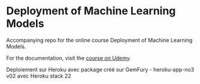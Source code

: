 # Deployment of Machine Learning Models
Accompanying repo for the online course Deployment of Machine Learning Models.

For the documentation, visit the [course on Udemy](https://www.udemy.com/deployment-of-machine-learning-models/?couponCode=TIDREPO).

Deploiement sur Heroku avec package créé sur GemFury - heroku-app-no3 v02 avec Heroku stack 22


